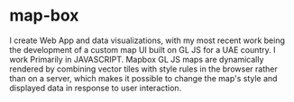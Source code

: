 # map-box
I create Web App and data visualizations, with my most recent work being the development of a custom map UI built on GL JS for a UAE country.
I work Primarily in JAVASCRIPT.
Mapbox GL JS maps are dynamically rendered by combining vector tiles with style rules in the browser rather than on a server,
which makes it possible to change the map's style and displayed data in response to user interaction.
